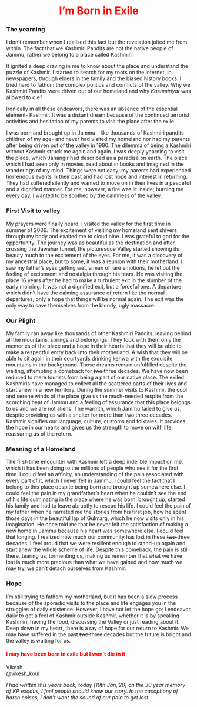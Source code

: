 #                  <center>  <span style="color:rgb(255,0,0)"> I’m Born in Exile </span> </center>

### The yearning
I don’t remember when I realised this fact but the revelation jolted me from within. The fact that we Kashmiri Pandits are not the native people of Jammu, rather we belong to a place called Kashmir. 

It ignited a deep craving in me to know about the place and understand the puzzle of Kashmir. I started to search for my roots on the internet, in newspapers, through elders in the family and the biased history books. I tried hard to fathom the complex politics and conflicts of the valley. Why we Kashmiri Pandits were driven out of our homeland and why *Kashmiriyat* was allowed to die?

Ironically in all these endeavors, there was an absence of the essential element- Kashmir. It was a distant dream because of the continued terrorist activities and hesitation of my parents to visit the place after the exile. 

I was born and brought up in Jammu - like thousands of Kashmiri pandits children of my age- and never had visited my homeland nor had my parents after being driven out of the valley in 1990. The dilemma of being a Kashmiri without Kashmir struck me again and again. I was deeply yearning to visit the place, which Jahangir had described as a paradise on earth. The place which I had seen only in movies, read about in books and imagined in the wanderings of my mind. Things were not easy; my parents had experienced horrendous events in their past and had lost hope and interest in returning. They had suffered silently and wanted to move on in their lives in a peaceful and a dignified manner. For me, however, a fire was lit inside; burning me every day. I wanted to be soothed by the calmness of the valley. 

### First Visit to valley
My prayers were finally heard. I visited the valley for the first time in summer of 2006. The excitement of visiting my homeland sent shivers through my body and exalted me to cloud nine. I was grateful to god for the opportunity. The journey was as beautiful as the destination and after crossing the Jawahar tunnel, the picturesque Valley started showing its beauty much to the excitement of the eyes. For me, it was a discovery of my ancestral place, but to some, it was a reunion with their motherland. I saw my father’s eyes getting wet, a man of rare emotions, he let out the feeling of excitement and nostalgia through his tears. He was visiting the place 16 years after he had to make a turbulent exit in the slumber of the early morning. It was not a dignified exit, but a forceful one. A departure which didn’t have the calming assurance of return like the normal departures, only a hope that things will be normal again. The exit was the only way to save themselves from the bloody, ugly massacre. 

### Our Plight
My family ran away like thousands of other Kashmiri Pandits, leaving behind all the mountains, springs and belongings. They took with them only the memories of the place and a hope in their hearts that they will be able to make a respectful entry back into their motherland. A wish that they will be able to sit again in their courtyards drinking kehwa with the exquisite mountains in the background. Those dreams remain unfulfilled despite the waiting, attempting a comeback for <strike> two </strike> three decades. We have now been reduced to mere tourists from being a part of our native place. The exiled Kashmiris have managed to collect all the scattered parts of their lives and start anew in a new territory. During the summer visits to Kashmir, the cool and serene winds of the place give us the much-needed respite from the scorching heat of Jammu and a feeling of assurance that this place belongs to us and we are not aliens. The warmth, which Jammu failed to give us, despite providing us with a shelter for more than <strike> two </strike> three decades. Kashmir signifies our language, culture, customs and folktales. It provides the hope in our hearts and gives us the strength to move on with life, reassuring us of the return. 

### Meaning of a Homeland 
The first-time encounter with Kashmir left a deep indelible impact on me, which it has been doing to the millions of people who see it for the first time. I could feel an affinity, an understanding of the pain associated with every part of it, which I never felt in Jammu. I could feel the fact that I belong to this place despite being born and brought up somewhere else. I could feel the pain in my grandfather’s heart when he couldn’t see the end of his life culminating in the place where he was born, brought up, started his family and had to leave abruptly to rescue his life. I could feel the pain of my father when he narrated me the stories from his first job, how he spent those days in the beautiful lap of Gulmarg, which he now visits only in his imagination. He once told me that he never felt the satisfaction of making a new home in Jammu because his heart was somewhere else. I could feel that longing. I realized how much our community has lost in these <strike> two </strike> three decades. I feel proud that we were resilient enough to stand-up again and start anew the whole scheme of life. Despite this comeback, the pain is still there, tearing us, tormenting us, making us remember that what we have lost is much more precious than what we have gained and how much we may try, we can’t detach ourselves from Kashmir. 

### Hope
I’m still trying to fathom my motherland, but it has been a slow process because of the sporadic visits to the place and life engages you in the struggles of daily existence. However, I have not let the hope go; I endeavor daily to get a feel of Kashmir outside Kashmir, whether it is by speaking Kashmiri, having the food, discussing the Valley or just reading about it. Deep down in my heart, there is a ray of hope for our return to Kashmir. We may have suffered in the past <strike> two </strike> three decades but the future is bright and the valley is waiting for us. 

#### <span style="color:rgb(255,0,0)"> I may have been born in exile but I won’t die in it </span>

Vikesh  
[@vikesh_koul](https://twitter.com/vikesh_koul)

*I had written this years back, today (19th Jan,'20) on the 30 year memory of KP exodus, I feel people should know our story. In the cacophony of harsh noises, I don't want the sound of our pain to get lost.*
